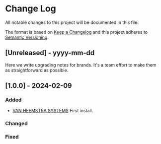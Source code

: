 # Change Log
All notable changes to this project will be documented in this file.
 
The format is based on [Keep a Changelog](http://keepachangelog.com/)
and this project adheres to [Semantic Versioning](http://semver.org/).
 
## [Unreleased] - yyyy-mm-dd
 
Here we write upgrading notes for brands. It's a team effort to make them as
straightforward as possible.
 
## [1.0.0] - 2024-02-09
 
### Added

- [VAN HEEMSTRA SYSTEMS](https://github.com/vanHeemstraSystems/home-assistant-add-on-hello-world/issues/3)
  First install.
   
### Changed
 
### Fixed
